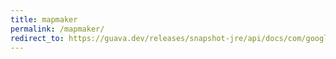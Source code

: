 ```yaml
---
title: mapmaker
permalink: /mapmaker/
redirect_to: https://guava.dev/releases/snapshot-jre/api/docs/com/google/common/collect/MapMaker.html
---
```

